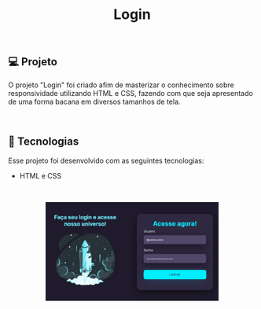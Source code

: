 <h1 align="center"> Login </h1>

<br>

## 💻 Projeto

O projeto "Login" foi criado afim de masterizar o conhecimento sobre responsividade utilizando HTML e CSS, fazendo com que seja apresentado de uma forma bacana em diversos tamanhos de tela.
<br>


<br>

## 🚀 Tecnologias

Esse projeto foi desenvolvido com as seguintes tecnologias:

- HTML e CSS

<br>

<p align="center">
  <img alt="Tela de login responsiva" src=".github/login.jpg" width="70%">
</p>